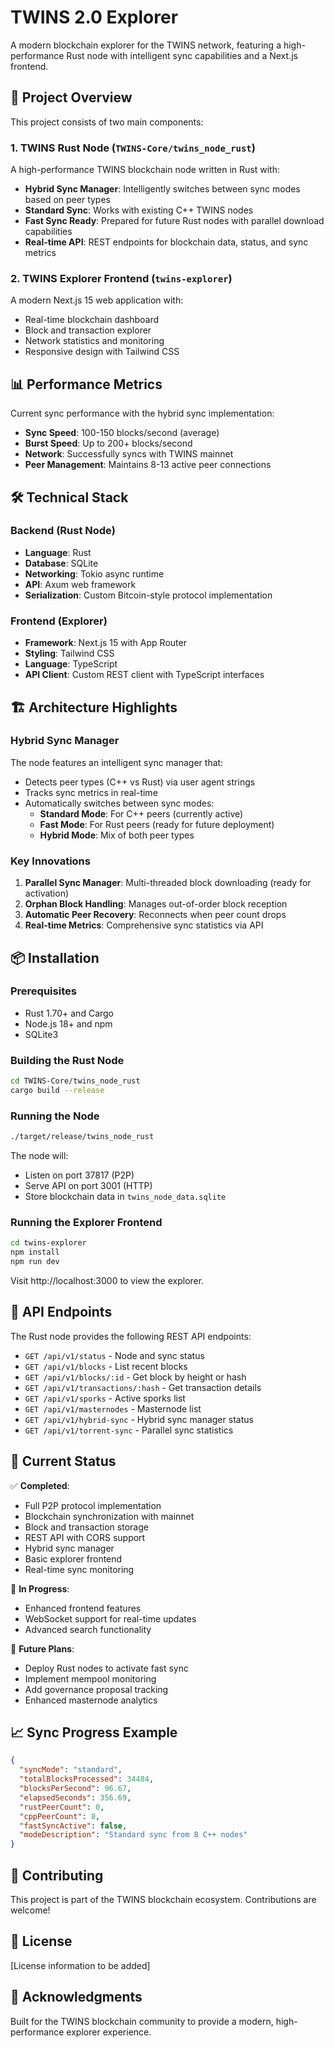 # TWINS 2.0 Explorer

A modern blockchain explorer for the TWINS network, featuring a high-performance Rust node with intelligent sync capabilities and a Next.js frontend.

## 🚀 Project Overview

This project consists of two main components:

### 1. TWINS Rust Node (`TWINS-Core/twins_node_rust`)
A high-performance TWINS blockchain node written in Rust with:
- **Hybrid Sync Manager**: Intelligently switches between sync modes based on peer types
- **Standard Sync**: Works with existing C++ TWINS nodes
- **Fast Sync Ready**: Prepared for future Rust nodes with parallel download capabilities
- **Real-time API**: REST endpoints for blockchain data, status, and sync metrics

### 2. TWINS Explorer Frontend (`twins-explorer`)
A modern Next.js 15 web application with:
- Real-time blockchain dashboard
- Block and transaction explorer
- Network statistics and monitoring
- Responsive design with Tailwind CSS

## 📊 Performance Metrics

Current sync performance with the hybrid sync implementation:
- **Sync Speed**: 100-150 blocks/second (average)
- **Burst Speed**: Up to 200+ blocks/second
- **Network**: Successfully syncs with TWINS mainnet
- **Peer Management**: Maintains 8-13 active peer connections

## 🛠️ Technical Stack

### Backend (Rust Node)
- **Language**: Rust
- **Database**: SQLite
- **Networking**: Tokio async runtime
- **API**: Axum web framework
- **Serialization**: Custom Bitcoin-style protocol implementation

### Frontend (Explorer)
- **Framework**: Next.js 15 with App Router
- **Styling**: Tailwind CSS
- **Language**: TypeScript
- **API Client**: Custom REST client with TypeScript interfaces

## 🏗️ Architecture Highlights

### Hybrid Sync Manager
The node features an intelligent sync manager that:
- Detects peer types (C++ vs Rust) via user agent strings
- Tracks sync metrics in real-time
- Automatically switches between sync modes:
  - **Standard Mode**: For C++ peers (currently active)
  - **Fast Mode**: For Rust peers (ready for future deployment)
  - **Hybrid Mode**: Mix of both peer types

### Key Innovations
1. **Parallel Sync Manager**: Multi-threaded block downloading (ready for activation)
2. **Orphan Block Handling**: Manages out-of-order block reception
3. **Automatic Peer Recovery**: Reconnects when peer count drops
4. **Real-time Metrics**: Comprehensive sync statistics via API

## 📦 Installation

### Prerequisites
- Rust 1.70+ and Cargo
- Node.js 18+ and npm
- SQLite3

### Building the Rust Node
```bash
cd TWINS-Core/twins_node_rust
cargo build --release
```

### Running the Node
```bash
./target/release/twins_node_rust
```

The node will:
- Listen on port 37817 (P2P)
- Serve API on port 3001 (HTTP)
- Store blockchain data in `twins_node_data.sqlite`

### Running the Explorer Frontend
```bash
cd twins-explorer
npm install
npm run dev
```

Visit http://localhost:3000 to view the explorer.

## 🔌 API Endpoints

The Rust node provides the following REST API endpoints:

- `GET /api/v1/status` - Node and sync status
- `GET /api/v1/blocks` - List recent blocks
- `GET /api/v1/blocks/:id` - Get block by height or hash
- `GET /api/v1/transactions/:hash` - Get transaction details
- `GET /api/v1/sporks` - Active sporks list
- `GET /api/v1/masternodes` - Masternode list
- `GET /api/v1/hybrid-sync` - Hybrid sync manager status
- `GET /api/v1/torrent-sync` - Parallel sync statistics

## 🚦 Current Status

✅ **Completed**:
- Full P2P protocol implementation
- Blockchain synchronization with mainnet
- Block and transaction storage
- REST API with CORS support
- Hybrid sync manager
- Basic explorer frontend
- Real-time sync monitoring

🔄 **In Progress**:
- Enhanced frontend features
- WebSocket support for real-time updates
- Advanced search functionality

🎯 **Future Plans**:
- Deploy Rust nodes to activate fast sync
- Implement mempool monitoring
- Add governance proposal tracking
- Enhanced masternode analytics

## 📈 Sync Progress Example

```json
{
  "syncMode": "standard",
  "totalBlocksProcessed": 34484,
  "blocksPerSecond": 96.67,
  "elapsedSeconds": 356.69,
  "rustPeerCount": 0,
  "cppPeerCount": 8,
  "fastSyncActive": false,
  "modeDescription": "Standard sync from 8 C++ nodes"
}
```

## 🤝 Contributing

This project is part of the TWINS blockchain ecosystem. Contributions are welcome!

## 📝 License

[License information to be added]

## 🙏 Acknowledgments

Built for the TWINS blockchain community to provide a modern, high-performance explorer experience. 